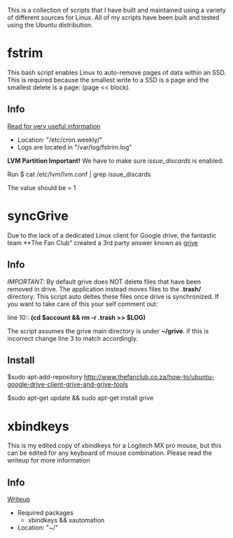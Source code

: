 This is a collection of scripts that I have built and maintained using a variety of different sources for Linux. All of my scripts have been built and tested using the Ubuntu distribution.

# fstrim
This bash script enables Linux to auto-remove pages of data within an SSD. This is required because the smallest write to a SSD is a page and the smallest delete is a page: (page << block).

## Info

[Read for very useful information ](http://blog.neutrino.es/2013/howto-properly-activate-trim-for-your-ssd-on-linux-fstrim-lvm-and-dmcrypt/)
- Location: "/etc/cron.weekly/"
- Logs are located in "/var/log/fstrim.log"

**LVM Partition Important!**
We have to make sure *issue_discards* is enabled.

Run $ cat /etc/lvm/lvm.conf | grep issue_discards

The value should be = 1

# syncGrive
Due to the lack of a dedicated Linux client for Google drive, the fantastic team **The Fan Club" created a 3rd party answer known as [grive](http://www.thefanclub.co.za/how-to/ubuntu-google-drive-client-grive-and-grive-tools)

## Info
*IMPORTANT:* By default grive does NOT delete files that have been removed in drive. The application instead moves files to the **.trash/** directory. This script auto deltes these files once drive is synchronized. If you want to take care of this your self comment out: 

line 10:: **(cd $account && rm -r .trash >> $LOG)** 

The script assumes the grive main directory is under **~/grive**. if this is incorrect change line 3 to match accordingly.

## Install

$sudo apt-add-repository http://www.thefanclub.co.za/how-to/ubuntu-google-drive-client-grive-and-grive-tools

$sudo apt-get update && sudo apt-get install grive

# xbindkeys
This is my edited copy of xbindkeys for a Logitech MX pro mouse, but this can be edited for any keyboard of mouse combination. Please read the writeup for more information 

## Info

[Writeup ](http://kd8bny.blogspot.com/2013/12/become-key-binding-pro-using-xbindkeys.html)

- Required packages
  - xbindkeys && xautomation
- Location: "~/"

